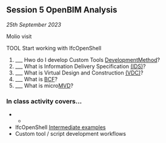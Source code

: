 ## Session 5 OpenBIM Analysis

*25th September 2023*

Molio visit

TOOL Start working with IfcOpenShell

1. ___ Hwo do I develop Custom Tools [DevelopmentMethod](/41934/Concepts/DevelopmentMethod)?
1. ___ What is Information Delivery Specification [(IDS)](/41934/Concepts/IDS)?
1. ___ What is Virtual Design and Construction [(VDC)](/41934/Concepts/VDC)?
1. ___ What is [BCF](/41934/Concepts/BCF)?
1. ___ What is micro[MVD](/41934/Concepts/MVD)?

### In class activity covers...

* * 
* IfcOpenShell [Intermediate examples](/41934/Examples/IfcOpenShell/Intermediate)
* Custom tool / script development workflows
